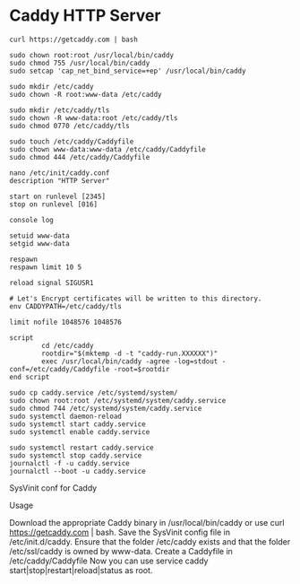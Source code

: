 # Caddy HTTP Server

```
curl https://getcaddy.com | bash
```

```
sudo chown root:root /usr/local/bin/caddy
sudo chmod 755 /usr/local/bin/caddy
sudo setcap 'cap_net_bind_service=+ep' /usr/local/bin/caddy
```

```
sudo mkdir /etc/caddy
sudo chown -R root:www-data /etc/caddy
```

```
sudo mkdir /etc/caddy/tls
sudo chown -R www-data:root /etc/caddy/tls
sudo chmod 0770 /etc/caddy/tls
```

```
sudo touch /etc/caddy/Caddyfile
sudo chown www-data:www-data /etc/caddy/Caddyfile
sudo chmod 444 /etc/caddy/Caddyfile
```

```
nano /etc/init/caddy.conf
description "HTTP Server"

start on runlevel [2345]
stop on runlevel [016]

console log

setuid www-data
setgid www-data

respawn
respawn limit 10 5

reload signal SIGUSR1

# Let's Encrypt certificates will be written to this directory.
env CADDYPATH=/etc/caddy/tls

limit nofile 1048576 1048576

script
		cd /etc/caddy
		rootdir="$(mktemp -d -t "caddy-run.XXXXXX")"
		exec /usr/local/bin/caddy -agree -log=stdout -conf=/etc/caddy/Caddyfile -root=$rootdir
end script
```

```
sudo cp caddy.service /etc/systemd/system/
sudo chown root:root /etc/systemd/system/caddy.service
sudo chmod 744 /etc/systemd/system/caddy.service
sudo systemctl daemon-reload
sudo systemctl start caddy.service
sudo systemctl enable caddy.service

sudo systemctl restart caddy.service
sudo systemctl stop caddy.service
journalctl -f -u caddy.service
journalctl --boot -u caddy.service
```










SysVinit conf for Caddy

Usage

Download the appropriate Caddy binary in /usr/local/bin/caddy or use curl https://getcaddy.com | bash.
Save the SysVinit config file in /etc/init.d/caddy.
Ensure that the folder /etc/caddy exists and that the folder /etc/ssl/caddy is owned by www-data.
Create a Caddyfile in /etc/caddy/Caddyfile
Now you can use service caddy start|stop|restart|reload|status as root.



